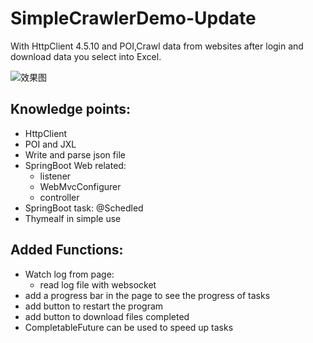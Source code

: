 # SimpleCrawlerDemo-Update
With HttpClient 4.5.10 and POI,Crawl data from websites after login and download data you select into Excel.

![效果图](https://github.com/eli719/crawler/blob/master/video.gif)
## Knowledge points:
  - HttpClient
  - POI and JXL
  - Write and parse json file
  - SpringBoot Web related: 
    - listener 
    - WebMvcConfigurer 
    - controller
  - SpringBoot task: @Schedled
 - Thymealf in simple use

## Added Functions:

- Watch log from page:
  -  read log file with websocket
- add a progress bar in the page to see the progress of tasks
- add button to restart the program 
- add button to download files completed
- CompletableFuture can be used to speed up tasks


